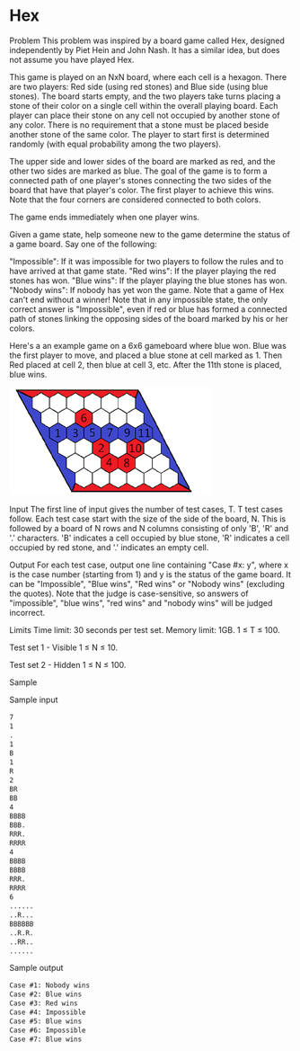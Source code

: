 # Hex

Problem
This problem was inspired by a board game called Hex, designed independently by Piet Hein and John Nash. It has a similar idea, but does not assume you have played Hex.

This game is played on an NxN board, where each cell is a hexagon. There are two players: Red side (using red stones) and Blue side (using blue stones). The board starts empty, and the two players take turns placing a stone of their color on a single cell within the overall playing board. Each player can place their stone on any cell not occupied by another stone of any color. There is no requirement that a stone must be placed beside another stone of the same color. The player to start first is determined randomly (with equal probability among the two players).

The upper side and lower sides of the board are marked as red, and the other two sides are marked as blue. The goal of the game is to form a connected path of one player's stones connecting the two sides of the board that have that player's color. The first player to achieve this wins. Note that the four corners are considered connected to both colors.

The game ends immediately when one player wins.

Given a game state, help someone new to the game determine the status of a game board. Say one of the following:

"Impossible": If it was impossible for two players to follow the rules and to have arrived at that game state.
"Red wins": If the player playing the red stones has won.
"Blue wins": If the player playing the blue stones has won.
"Nobody wins": If nobody has yet won the game. Note that a game of Hex can't end without a winner!
Note that in any impossible state, the only correct answer is "Impossible", even if red or blue has formed a connected path of stones linking the opposing sides of the board marked by his or her colors.

Here's a an example game on a 6x6 gameboard where blue won. Blue was the first player to move, and placed a blue stone at cell marked as 1. Then Red placed at cell 2, then blue at cell 3, etc. After the 11th stone is placed, blue wins.

![image](hex.png)

Input
The first line of input gives the number of test cases, T. T test cases follow. Each test case start with the size of the side of the board, N. This is followed by a board of N rows and N columns consisting of only 'B', 'R' and '.' characters. 'B' indicates a cell occupied by blue stone, 'R' indicates a cell occupied by red stone, and '.' indicates an empty cell.

Output
For each test case, output one line containing "Case #x: y", where x is the case number (starting from 1) and y is the status of the game board. It can be "Impossible", "Blue wins", "Red wins" or "Nobody wins" (excluding the quotes). Note that the judge is case-sensitive, so answers of "impossible", "blue wins", "red wins" and "nobody wins" will be judged incorrect.

Limits
Time limit: 30 seconds per test set.
Memory limit: 1GB.
1 ≤ T ≤ 100.

Test set 1 - Visible
1 ≤ N ≤ 10.

Test set 2 - Hidden
1 ≤ N ≤ 100.

Sample

Sample input
```
7
1
.
1
B
1
R
2
BR
BB
4
BBBB
BBB.
RRR.
RRRR
4
BBBB
BBBB
RRR.
RRRR
6
......
..R...
BBBBBB
..R.R.
..RR..
......
```

Sample output

```
Case #1: Nobody wins
Case #2: Blue wins
Case #3: Red wins
Case #4: Impossible
Case #5: Blue wins
Case #6: Impossible
Case #7: Blue wins
```